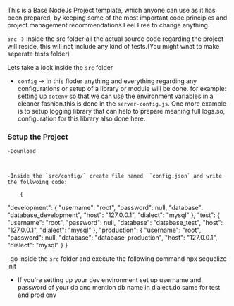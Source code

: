 This is a Base NodeJs Project template, which anyone can use as it has been prepared, by keeping some of the most important code principles and project management recommendations.Feel Free to change anything.


`src` -> Inside the src folder all the actual source code regarding the project will reside, this will not include any kind of tests.(You might wnat to make seperate tests folder)

Lets take a look inside the `src` folder

- `config` -> In this floder anything and everything regarding any configurations or setup of a library or module will be done. for example: setting up `dotenv` so that we can use the environment variables in a cleaner fashion.this is done in the `server-config.js`. One more example is to setup logging library that can help to prepare meaning full logs.so, configuration for this library also done here.


### Setup the Project

    -Download



    -Inside the `src/config/` create file named  `config.json` and write the follwoing code:

        {
  "development": {
    "username": "root",
    "password": null,
    "database": "database_development",
    "host": "127.0.0.1",
    "dialect": "mysql"
  },
  "test": {
    "username": "root",
    "password": null,
    "database": "database_test",
    "host": "127.0.0.1",
    "dialect": "mysql"
  },
  "production": {
    "username": "root",
    "password": null,
    "database": "database_production",
    "host": "127.0.0.1",
    "dialect": "mysql"
  }
}

-go inside the `src` folder and execute the following command
  npx sequelize init

- If you're setting up your dev environment set up username and password of your db and mention db name in dialect.do same for test and prod env

